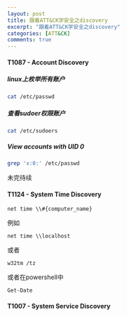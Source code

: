 ```yaml
---
layout: post
title: 跟着ATT&CK学安全之discovery
excerpt: "跟着ATT&CK学安全之discovery"
categories: [ATT&CK]
comments: true
---
```

#### T1087 - Account Discovery
##### linux上枚举所有账户
```bash
cat /etc/passwd
```
##### 查看sudoer权限账户
```bash
cat /etc/sudoers
```
##### View accounts with UID 0
```bash
grep 'x:0:' /etc/passwd
```
未完待续

#### T1124 - System Time Discovery
```
net time \\#{computer_name}
```
例如
```
net time \\localhost
```
或者
```
w32tm /tz
```
或者在powershell中
```
Get-Date
```
#### T1007 - System Service Discovery
